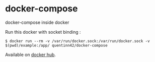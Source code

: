 # docker-compose
docker-compose inside docker

Run this docker with socket binding :
```
$ docker run --rm -v /var/run/docker.sock:/var/run/docker.sock -v $(pwd)/example:/app/ quentinn42/docker-compose
```
Available on [docker hub](https://hub.docker.com/r/quentinn42/docker-compose).
